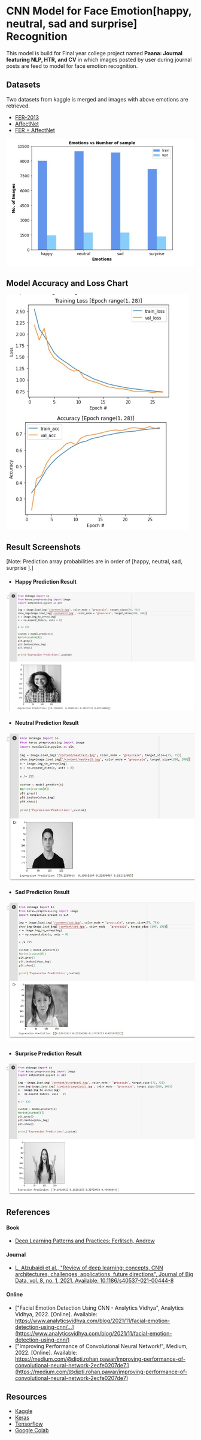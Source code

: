 # CNN Model for Face Emotion[happy, neutral, sad and surprise] Recognition

This model is build for Final year college project named __Paana: Journal featuring NLP, HTR, and CV__ in which images posted by user during journal posts are feed to model for face emotion recognition.

## Datasets
Two datasets from kaggle is merged and images with above emotions are retrieved.
- [FER-2013](https://www.kaggle.com/datasets/msambare/fer2013)
- [AffectNet](https://www.kaggle.com/datasets/mouadriali/affectnetsample)
- [FER + AffectNet](https://www.kaggle.com/datasets/anishkulung/ferandaffectnet)

![Dataset Sample Number](https://github.com/anishkulung/CNN-Face-Emotion-Recognition/blob/master/img/train%20-%20test%20data%20bar.jpg)

## Model Accuracy and Loss Chart
![Accuracy and Loss Chart](https://github.com/anishkulung/CNN-Face-Emotion-Recognition/blob/master/img/epoch%20history.jpg)


## Result Screenshots
[Note: Prediction array probabilities are in order of [happy, neutral, sad, surprise ].]

- #### Happy Prediction Result
![Happy Screenshot](https://github.com/anishkulung/CNN-Face-Emotion-Recognition/blob/master/img/happy%20pred1.jpg)

- #### Neutral Prediction Result

![Neutral Screenshot](https://github.com/anishkulung/CNN-Face-Emotion-Recognition/blob/master/img/neutral%20pred1.jpg)

- #### Sad Prediction Result
![Sad Screenshot](https://github.com/anishkulung/CNN-Face-Emotion-Recognition/blob/master/img/sad%20pred.jpg)

- #### Surprise Prediction Result
![Surprise Screenshot](https://github.com/anishkulung/CNN-Face-Emotion-Recognition/blob/master/img/surprise%20pred.jpg)

## References

#### Book
- [Deep Learning Patterns and Practices: Ferlitsch, Andrew](https://b-ok.asia/book/17402639/aedaa0)
#### Journal

- [L. Alzubaidi et al., "Review of deep learning: concepts, CNN architectures, challenges, applications, future directions", Journal of Big Data, vol. 8, no. 1, 2021. Available: 10.1186/s40537-021-00444-8](https://journalofbigdata.springeropen.com/articles/10.1186/s40537-021-00444-8#citeas)

#### Online
- ["Facial Emotion Detection Using CNN - Analytics Vidhya", Analytics Vidhya, 2022. [Online]. Available: https://www.analyticsvidhya.com/blog/2021/11/facial-emotion-detection-using-cnn/...](https://www.analyticsvidhya.com/blog/2021/11/facial-emotion-detection-using-cnn/)
- ["Improving Performance of Convolutional Neural Network!", Medium, 2022. [Online]. Available: https://medium.com/@dipti.rohan.pawar/improving-performance-of-convolutional-neural-network-2ecfe0207de7.](https://medium.com/@dipti.rohan.pawar/improving-performance-of-convolutional-neural-network-2ecfe0207de7)

## Resources
- [Kaggle](www.kaggle.com)
- [Keras](https://keras.io/api/)
- [Tensorflow](https://www.tensorflow.org/api_docs/python/tf)
- [Google Colab](https://colab.research.google.com/)
